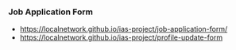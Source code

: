 ### Job Application Form

- https://localnetwork.github.io/ias-project/job-application-form/
- https://localnetwork.github.io/ias-project/profile-update-form
